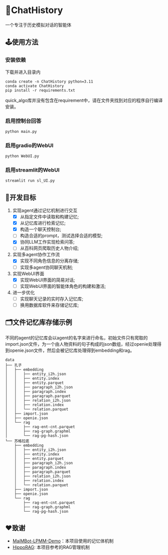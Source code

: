 # 🏯ChatHistory
一个专注于历史模拟对话的智能体
## 🕹️使用方法
### 安装依赖
下载并进入目录内
```
conda create -n ChatHistory python=3.11
conda activate ChatHistory
pip install -r requirements.txt
```
quick_algo库并没有包含在requirement中，请在文件夹找到对应的程序自行编译安装。
### 启用控制台回答
```sh
python main.py
```
### 启用gradio的WebUI
```sh
python WebUI.py
```
### 启用streamlit的WebUI
```
streamlit run sl_UI.py
```
## 🎯开发目标
1. 实现agent通过记忆机制进行交互
    - [x] 从指定文件中读取和构建记忆;
    - [x] 从记忆库进行检索记忆;
    - [x] 构造一个聊天控制台;
    - [ ] 构造合适的prompt，测试选择合适的模型;
    - [x] 协同LLM工作实现检索问答;
    - [ ] 从百科网页爬取历史人物介绍;
2. 实现多agent协作工作流
    - [x] 实现不同角色信息的分离存储;
    - [ ] 实现多agent协同聊天机制;
3. 实现WebUI界面
    - [x] 实现WebUI界面的简易对话;
    - [ ] 实现WebUI界面的智能体角色的构建和激活;
4. 进一步优化
    - [ ] 实现聊天记录的实时存入记忆库;
    - [ ] 换用数据库软件来存储记忆库;
## 🗂文件记忆库存储示例
不同的agent的记忆库会以agent的名字来进行命名，初始文件只有爬取的import.json文件，为一个由人物资料的句子构成的json数组，经过openie处理得到openie.json文件，然后会被记忆库处理得到embedding和rag。
```
data
├── 孔子
│   ├── embedding
│   │   ├── entity_i2h.json
│   │   ├── entity.index
│   │   ├── entity.parquet
│   │   ├── paragraph_i2h.json
│   │   ├── paragraph.index
│   │   ├── paragraph.parquet
│   │   ├── relation_i2h.json
│   │   ├── relation.index
│   │   └── relation.parquet
│   ├── import.json
│   ├── openie.json
│   └── rag
│       ├── rag-ent-cnt.parquet
│       ├── rag-graph.graphml
│       └── rag-pg-hash.json
└── 苏格拉底
    ├── embedding
    │   ├── entity_i2h.json
    │   ├── entity.index
    │   ├── entity.parquet
    │   ├── paragraph_i2h.json
    │   ├── paragraph.index
    │   ├── paragraph.parquet
    │   ├── relation_i2h.json
    │   ├── relation.index
    │   └── relation.parquet
    ├── import.json
    ├── openie.json
    └── rag
        ├── rag-ent-cnt.parquet
        ├── rag-graph.graphml
        └── rag-pg-hash.json
```
## ❤️致谢
- [MaiMBot-LPMM-Demo](https://github.com/MaiM-with-u/MaiMBot-LPMM)：本项目使用的记忆体机制
- [HippoRAG](https://github.com/OSU-NLP-Group/HippoRAG): 本项目参考的RAG管理机制